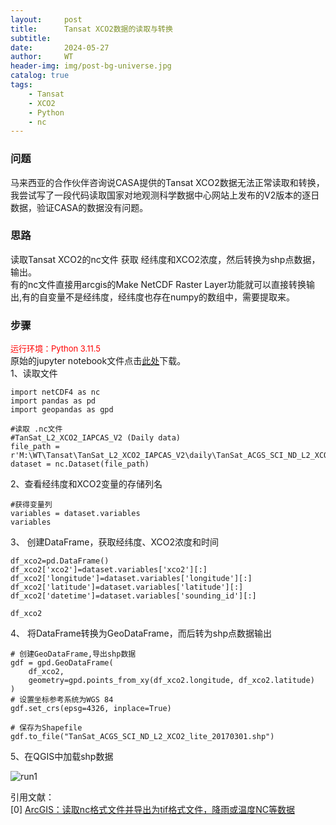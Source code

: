 ```yaml
---
layout:     post
title:      Tansat XCO2数据的读取与转换
subtitle:   
date:       2024-05-27
author:     WT
header-img: img/post-bg-universe.jpg
catalog: true
tags:
    - Tansat
    - XCO2
    - Python
    - nc
---
```


### 问题
马来西亚的合作伙伴咨询说CASA提供的Tansat XCO2数据无法正常读取和转换，我尝试写了一段代码读取国家对地观测科学数据中心网站上发布的V2版本的逐日数据，验证CASA的数据没有问题。  

### 思路 
读取Tansat XCO2的nc文件 获取 经纬度和XCO2浓度，然后转换为shp点数据，输出。  
有的nc文件直接用arcgis的Make NetCDF Raster Layer功能就可以直接转换输出,有的自变量不是经纬度，经纬度也存在numpy的数组中，需要提取来。  

### 步骤
<font size=2 color=Red>运行环境：Python 3.11.5</font>    
原始的jupyter notebook文件点击[此处](http://www.spatial.pro/files/Tansat_xco2_process.ipynb)下载。  
1、读取文件    
```
import netCDF4 as nc
import pandas as pd
import geopandas as gpd

#读取 .nc文件
#TanSat_L2_XCO2_IAPCAS_V2 (Daily data)
file_path = r'M:\WT\Tansat\TanSat_L2_XCO2_IAPCAS_V2\daily\TanSat_ACGS_SCI_ND_L2_XCO2_lite_20170301.nc'
dataset = nc.Dataset(file_path)
```  
2、查看经纬度和XCO2变量的存储列名  
```
#获得变量列
variables = dataset.variables
variables
```
3、 创建DataFrame，获取经纬度、XCO2浓度和时间  
```
df_xco2=pd.DataFrame()
df_xco2['xco2']=dataset.variables['xco2'][:]
df_xco2['longitude']=dataset.variables['longitude'][:]
df_xco2['latitude']=dataset.variables['latitude'][:]
df_xco2['datetime']=dataset.variables['sounding_id'][:]
```
```
df_xco2
```
4、 将DataFrame转换为GeoDataFrame，而后转为shp点数据输出  
```
# 创建GeoDataFrame,导出shp数据
gdf = gpd.GeoDataFrame(
    df_xco2, 
    geometry=gpd.points_from_xy(df_xco2.longitude, df_xco2.latitude)
)
# 设置坐标参考系统为WGS 84
gdf.set_crs(epsg=4326, inplace=True)

# 保存为Shapefile
gdf.to_file("TanSat_ACGS_SCI_ND_L2_XCO2_lite_20170301.shp")
```

5、在QGIS中加载shp数据  

![run1](http://www.spatial.pro/img/TansatXCO2.png)  


引用文献：  
[0] [ArcGIS：读取nc格式文件并导出为tif格式文件，降雨或温度NC等数据](https://cloud.tencent.com/developer/article/2343722)  







 


